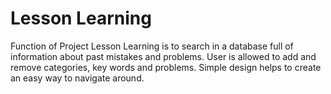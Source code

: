 # Lesson Learning
Function of Project Lesson Learning is to search in a database
full of information about past mistakes and problems.
User is allowed to add and remove categories, key words and problems.
Simple design helps to create an easy way to navigate around.
